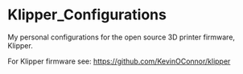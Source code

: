 # Klipper_Configurations
My personal configurations for the open source 3D printer firmware, Klipper.

  For Klipper firmware see: https://github.com/KevinOConnor/klipper
